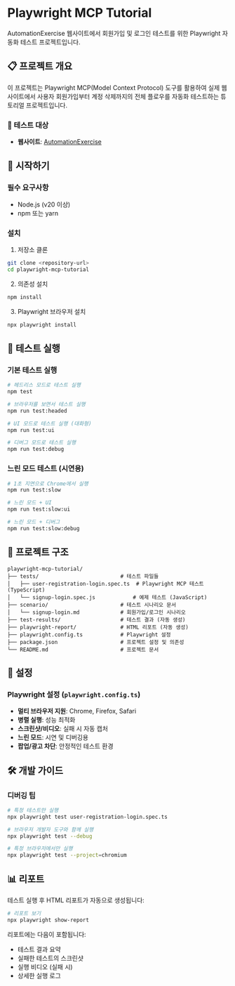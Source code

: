 # Playwright MCP Tutorial

AutomationExercise 웹사이트에서 회원가입 및 로그인 테스트를 위한 Playwright 자동화 테스트 프로젝트입니다.

## 📋 프로젝트 개요

이 프로젝트는 Playwright MCP(Model Context Protocol) 도구를 활용하여 실제 웹사이트에서 사용자 회원가입부터 계정 삭제까지의 전체 플로우를 자동화 테스트하는 튜토리얼 프로젝트입니다.

### 🎯 테스트 대상

- **웹사이트**: [AutomationExercise](http://automationexercise.com)

## 🚀 시작하기

### 필수 요구사항

- Node.js (v20 이상)
- npm 또는 yarn

### 설치

1. 저장소 클론

```bash
git clone <repository-url>
cd playwright-mcp-tutorial
```

2. 의존성 설치

```bash
npm install
```

3. Playwright 브라우저 설치

```bash
npx playwright install
```

## 🧪 테스트 실행

### 기본 테스트 실행

```bash
# 헤드리스 모드로 테스트 실행
npm test

# 브라우저를 보면서 테스트 실행
npm run test:headed

# UI 모드로 테스트 실행 (대화형)
npm run test:ui

# 디버그 모드로 테스트 실행
npm run test:debug
```

### 느린 모드 테스트 (시연용)

```bash
# 1초 지연으로 Chrome에서 실행
npm run test:slow

# 느린 모드 + UI
npm run test:slow:ui

# 느린 모드 + 디버그
npm run test:slow:debug
```

## 📁 프로젝트 구조

```
playwright-mcp-tutorial/
├── tests/                          # 테스트 파일들
│   ├── user-registration-login.spec.ts  # Playwright MCP 테스트 (TypeScript)
│   └── signup-login.spec.js            # 예제 테스트 (JavaScript)
├── scenario/                       # 테스트 시나리오 문서
│   └── signup-login.md             # 회원가입/로그인 시나리오
├── test-results/                   # 테스트 결과 (자동 생성)
├── playwright-report/              # HTML 리포트 (자동 생성)
├── playwright.config.ts            # Playwright 설정
├── package.json                    # 프로젝트 설정 및 의존성
└── README.md                       # 프로젝트 문서
```

## 🔧 설정

### Playwright 설정 (`playwright.config.ts`)

- **멀티 브라우저 지원**: Chrome, Firefox, Safari
- **병렬 실행**: 성능 최적화
- **스크린샷/비디오**: 실패 시 자동 캡처
- **느린 모드**: 시연 및 디버깅용
- **팝업/광고 차단**: 안정적인 테스트 환경

## 🛠️ 개발 가이드

### 디버깅 팁

```bash
# 특정 테스트만 실행
npx playwright test user-registration-login.spec.ts

# 브라우저 개발자 도구와 함께 실행
npx playwright test --debug

# 특정 브라우저에서만 실행
npx playwright test --project=chromium
```

## 📊 리포트

테스트 실행 후 HTML 리포트가 자동으로 생성됩니다:

```bash
# 리포트 보기
npx playwright show-report
```

리포트에는 다음이 포함됩니다:

- 테스트 결과 요약
- 실패한 테스트의 스크린샷
- 실행 비디오 (실패 시)
- 상세한 실행 로그
